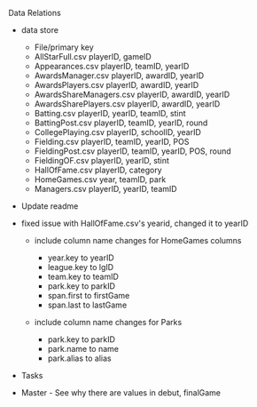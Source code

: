 Data Relations
 - data store
 	- File/primary key
    - AllStarFull.csv   		  playerID, gameID
    - Appearances.csv   		  playerID, teamID, yearID
    - AwardsManager.csv 		  playerID, awardID, yearID
    - AwardsPlayers.csv 			playerID, awardID, yearID
    - AwardsShareManagers.csv playerID, awardID, yearID
    - AwardsSharePlayers.csv 	playerID, awardID, yearID
	- Batting.csv 						playerID, yearID, teamID, stint
	- BattingPost.csv 				playerID, teamID, yearID, round
	- CollegePlaying.csv 		  playerID, schoolID, yearID
	- Fielding.csv            playerID, teamID, yearID, POS
	- FieldingPost.csv        playerID, teamID, yearID, POS, round
	- FieldingOF.csv				  playerID, yearID, stint
	- HallOfFame.csv          playerID, category
	- HomeGames.csv           year, teamID, park
	- Managers.csv            playerID, yearID, teamID

 - Update readme
  - fixed issue with HallOfFame.csv's yearid, changed it to yearID

 	- include column name changes for HomeGames columns
		- year.key to yearID
		- league.key to lgID
		- team.key to teamID
		- park.key to parkID
		- span.first to firstGame
		- span.last to lastGame

	- include column name changes for Parks
		- park.key to parkID
		- park.name to name
		- park.alias to alias



- Tasks
- Master - See why there are values in debut, finalGame
